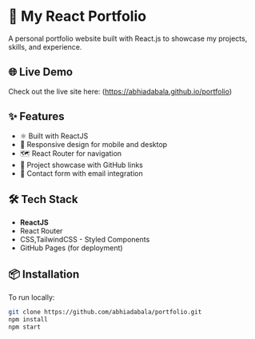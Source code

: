 # 🚀 My React Portfolio

A personal portfolio website built with React.js to showcase my projects, skills, and experience.

## 🌐 Live Demo

Check out the live site here: (https://abhiadabala.github.io/portfolio)


## ✨ Features

- ⚛️ Built with ReactJS
- 🎨 Responsive design for mobile and desktop
- 🗺️ React Router for navigation
- 💼 Project showcase with GitHub links
- 📧 Contact form with email integration 

## 🛠️ Tech Stack

- **ReactJS**
- React Router
- CSS,TailwindCSS - Styled Components
- GitHub Pages (for deployment)

## 📦 Installation

To run locally:

```bash
git clone https://github.com/abhiadabala/portfolio.git
npm install
npm start
